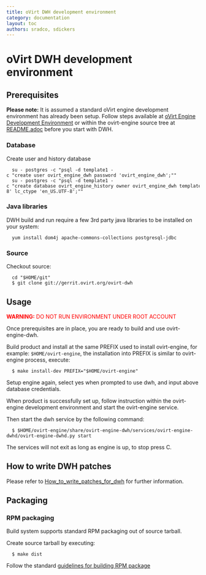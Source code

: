 ```yaml
---
title: oVirt DWH development environment
category: documentation
layout: toc
authors: sradco, sdickers
---
```


<!-- TODO: Content review -->

# oVirt DWH development environment

## Prerequisites

<b>Please note:</b> It is assumed a standard oVirt engine development environment has already been setup.  Follow steps available at [oVirt Engine Development Environment](/develop/developer-guide/engine/engine-development-environment/) or within the ovirt-engine source tree at [README.adoc](http://gerrit.ovirt.org/gitweb?p=ovirt-engine.git;a=blob;f=README.adoc;hb=HEAD) before you start with DWH.

### Database

Create user and history database

      su - postgres -c "psql -d template1 -c "create user ovirt_engine_dwh password 'ovirt_engine_dwh';""
      su - postgres -c "psql -d template1 -c "create database ovirt_engine_history owner ovirt_engine_dwh template template0 encoding 'UTF8' lc_collate 'en_US.UTF-8' lc_ctype 'en_US.UTF-8';""

### Java libraries

DWH build and run require a few 3rd party java libraries to be installed on your system:

      yum install dom4j apache-commons-collections postgresql-jdbc

### Source

Checkout source:

      cd "$HOME/git"
      $ git clone git://gerrit.ovirt.org/ovirt-dwh

## Usage

<span style="color: red;"><b>WARNING:</b> DO NOT RUN ENVIRONMENT UNDER ROOT ACCOUNT</span>

Once prerequisites are in place, you are ready to build and use ovirt-engine-dwh.

Build product and install at the same PREFIX used to install ovirt-engine, for example: `$HOME/ovirt-engine`, the installation into PREFIX is similar to ovirt-engine process, execute:

      $ make install-dev PREFIX="$HOME/ovirt-engine"

Setup engine again, select yes when prompted to use dwh, and input above database credentials.

When product is successfully set up, follow instruction within the ovirt-engine development environment and start the ovirt-engine service.

Then start the dwh service by the following command:

      $ $HOME/ovirt-engine/share/ovirt-engine-dwh/services/ovirt-engine-dwhd/ovirt-engine-dwhd.py start

The services will not exit as long as engine is up, to stop press <Ctrl>C.

## How to write DWH patches

Please refer to [How_to_write_patches_for_dwh](../write-patches-for-dwh/) for further information.

## Packaging

### RPM packaging

Build system supports standard RPM packaging out of source tarball.

Create source tarball by executing:

      $ make dist

Follow the standard [guidelines for building RPM package](/develop/dev-process/build-binary-package)

